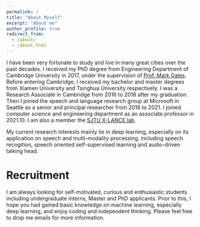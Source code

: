 ```yaml
---
permalink: /
title: "About Myself"
excerpt: "About me"
author_profile: true
redirect_from: 
  - /about/
  - /about.html
---
```


I have been very fortunate to study and live in many great cities over the past decades. I received my PhD degree from Engineering Department of Cambridge University in 2017, under the supervision of [Prof. Mark Gales](http://mi.eng.cam.ac.uk/~mjfg/). Before entering Cambridge, I received my bachelor and master degrees from Xiamen University and Tsinghua University respectively. I was a Research Associate in Cambridge from 2016 to 2018 after my graduation. Then I joined the speech and language research group at Microsoft  in Seattle as a senior and principal researcher from 2018 to 2021. I joined computer science and engineering department as an associate
professor in 2021.10. I am also a member the [SJTU X-LANCE lab](https://x-lance.sjtu.edu.cn/en).  

My current research interests mainly lie in deep learning, especially on its application on speech and multi-modality processing, including speech recogition, speech oriented self-supervised learning and audio-driven talking head.  


Recruitment
======
I am always looking for self-motivated, curious and enthusiastic students including undergraduate interns, Master and PhD applicants. Prior to this, I hope you had gained basic knowledge on machine learning, especially deep learning, and enjoy coding and independent thinking. Please feel free to drop me emails for more information.
